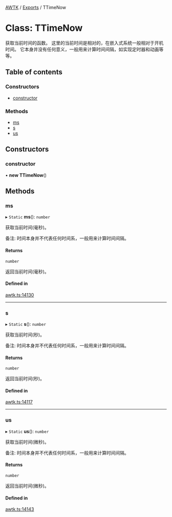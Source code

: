 [AWTK](../README.md) / [Exports](../modules.md) / TTimeNow

# Class: TTimeNow

获取当前时间的函数。
这里的当前时间是相对的，在嵌入式系统一般相对于开机时间。
它本身并没有任何意义，一般用来计算时间间隔，如实现定时器和动画等等。

## Table of contents

### Constructors

- [constructor](TTimeNow.md#constructor)

### Methods

- [ms](TTimeNow.md#ms)
- [s](TTimeNow.md#s)
- [us](TTimeNow.md#us)

## Constructors

### constructor

• **new TTimeNow**()

## Methods

### ms

▸ `Static` **ms**(): `number`

获取当前时间(毫秒)。

备注: 时间本身并不代表任何时间系，一般用来计算时间间隔。

#### Returns

`number`

返回当前时间(毫秒)。

#### Defined in

[awtk.ts:14130](https://github.com/zlgopen/awtk-binding/blob/145cdd58/tools/code_gen/js/output/awtk.ts#L14130)

___

### s

▸ `Static` **s**(): `number`

获取当前时间(秒)。

备注: 时间本身并不代表任何时间系，一般用来计算时间间隔。

#### Returns

`number`

返回当前时间(秒)。

#### Defined in

[awtk.ts:14117](https://github.com/zlgopen/awtk-binding/blob/145cdd58/tools/code_gen/js/output/awtk.ts#L14117)

___

### us

▸ `Static` **us**(): `number`

获取当前时间(微秒)。

备注: 时间本身并不代表任何时间系，一般用来计算时间间隔。

#### Returns

`number`

返回当前时间(微秒)。

#### Defined in

[awtk.ts:14143](https://github.com/zlgopen/awtk-binding/blob/145cdd58/tools/code_gen/js/output/awtk.ts#L14143)
